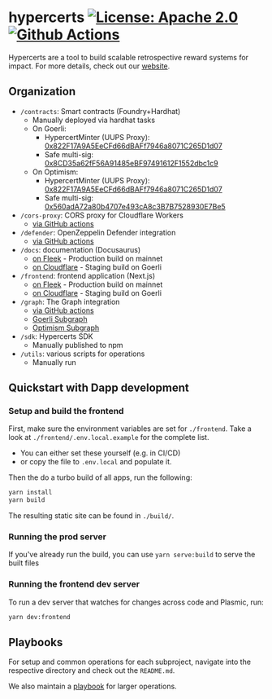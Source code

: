# hypercerts [![License: Apache 2.0][license-badge]][license] [![Github Actions][gha-badge]][gha]

[license]: https://opensource.org/license/apache-2-0/
[license-badge]: https://img.shields.io/badge/License-Apache2.0-blue.svg
[gha]: https://github.com/hypercerts-org/hypercerts/actions/workflows/ci-default.yml
[gha-badge]: https://github.com/hypercerts-org/hypercerts/actions/workflows/ci-default.yml/badge.svg

Hypercerts are a tool to build scalable retrospective reward systems for impact.
For more details, check out our [website](https://hypercerts.org/).

## Organization

- `/contracts`: Smart contracts (Foundry+Hardhat)
  - Manually deployed via hardhat tasks
  - On Goerli:
    - HypercertMinter (UUPS Proxy): [0x822F17A9A5EeCFd66dBAFf7946a8071C265D1d07](https://goerli.etherscan.io/address/0x822F17A9A5EeCFd66dBAFf7946a8071C265D1d07)
    - Safe multi-sig: [0x8CD35a62fF56A91485eBF97491612F1552dbc1c9](https://goerli.etherscan.io/address/0x8CD35a62fF56A91485eBF97491612F1552dbc1c9)
  - On Optimism:
    - HypercertMinter (UUPS Proxy): [0x822F17A9A5EeCFd66dBAFf7946a8071C265D1d07](https://optimistic.etherscan.io/address/0x822F17A9A5EeCFd66dBAFf7946a8071C265D1d07)
    - Safe multi-sig: [0x560adA72a80b4707e493cA8c3B7B7528930E7Be5](https://optimistic.etherscan.io/address/0x560adA72a80b4707e493cA8c3B7B7528930E7Be5)
- `/cors-proxy`: CORS proxy for Cloudflare Workers
  - [via GitHub actions](https://github.com/hypercerts-org/hypercerts/actions/workflows/deploy-cors-proxy.yml)
- `/defender`: OpenZeppelin Defender integration
  - [via GitHub actions](https://github.com/hypercerts-org/hypercerts/actions/workflows/deploy-defender.yml)
- `/docs`: documentation (Docusaurus)
  - [on Fleek](https://hypercerts.on.fleek.co/docs/) - Production build on mainnet
  - [on Cloudflare](https://testnet.hypercerts.org/docs) - Staging build on Goerli
- `/frontend`: frontend application (Next.js)
  - [on Fleek](https://hypercerts.on.fleek.co/) - Production build on mainnet
  - [on Cloudflare](https://testnet.hypercerts.org) - Staging build on Goerli
- `/graph`: The Graph integration
  - [via GitHub actions](https://github.com/hypercerts-org/hypercerts/actions/workflows/deploy-graph.yml)
  - [Goerli Subgraph](https://thegraph.com/hosted-service/subgraph/hypercerts-admin/hypercerts-testnet)
  - [Optimism Subgraph](https://thegraph.com/hosted-service/subgraph/hypercerts-admin/hypercerts-optimism-mainnet)
- `/sdk`: Hypercerts SDK
  - Manually published to npm
- `/utils`: various scripts for operations
  - Manually run

## Quickstart with Dapp development

### Setup and build the frontend

First, make sure the environment variables are set for `./frontend`.
Take a look at `./frontend/.env.local.example` for the complete list.

- You can either set these yourself (e.g. in CI/CD)
- or copy the file to `.env.local` and populate it.

Then the do a turbo build of all apps, run the following:

```bash
yarn install
yarn build
```

The resulting static site can be found in `./build/`.

### Running the prod server

If you've already run the build, you can use `yarn serve:build` to serve the built files

### Running the frontend dev server

To run a dev server that watches for changes across code and Plasmic, run:

```bash
yarn dev:frontend
```

## Playbooks

For setup and common operations for each subproject, navigate into the respective directory and check out the `README.md`.

We also maintain a [playbook](https://hypercerts.org/docs/devops) for larger operations.
